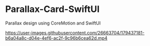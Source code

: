 # Parallax-Card-SwiftUI

Parallax design using CoreMotion and SwiftUI

https://user-images.githubusercontent.com/26663704/179437181-b6a04a8c-d04e-4ef6-ac2f-9c96b6cea62d.mp4

